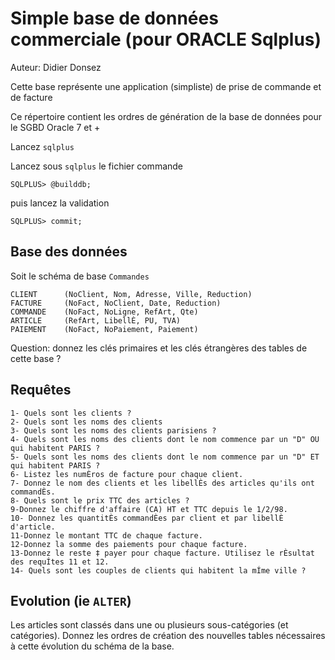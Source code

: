 # Simple base de données commerciale (pour ORACLE Sqlplus)

Auteur: Didier Donsez

Cette base représente une application (simpliste) de prise de commande et de facture

Ce répertoire contient les ordres de génération de la base de données pour le SGBD Oracle 7 et +

Lancez `sqlplus`

Lancez sous `sqlplus` le fichier commande

```
SQLPLUS> @builddb;
``` 

puis lancez la validation

```
SQLPLUS> commit;
```

## Base des données

Soit le schéma de base `Commandes`

    CLIENT		(NoClient, Nom, Adresse, Ville, Reduction)
    FACTURE		(NoFact, NoClient, Date, Reduction)
    COMMANDE	(NoFact, NoLigne, RefArt, Qte)
    ARTICLE		(RefArt, LibellÈ, PU, TVA)
    PAIEMENT	(NoFact, NoPaiement, Paiement)

Question: donnez les clés primaires et les clés étrangères des tables de cette base ?

## Requêtes

    1- Quels sont les clients ?
    2- Quels sont les noms des clients
    3- Quels sont les noms des clients parisiens ?
    4- Quels sont les noms des clients dont le nom commence par un "D" OU qui habitent PARIS ?
    5- Quels sont les noms des clients dont le nom commence par un "D" ET qui habitent PARIS ?
    6- Listez les numÈros de facture pour chaque client.
    7- Donnez le nom des clients et les libellÈs des articles qu'ils ont commandÈs.
    8- Quels sont le prix TTC des articles ?
    9-Donnez le chiffre d'affaire (CA) HT et TTC depuis le 1/2/98.
    10- Donnez les quantitÈs commandÈes par client et par libellÈ d'article.
    11-Donnez le montant TTC de chaque facture.
    12-Donnez la somme des paiements pour chaque facture.
    13-Donnez le reste ‡ payer pour chaque facture. Utilisez le rÈsultat des requÍtes 11 et 12.
    14- Quels sont les couples de clients qui habitent la mÍme ville ?

## Evolution (ie `ALTER`)

Les articles sont classés dans une ou plusieurs sous-catégories (et catégories).
Donnez les ordres de création des nouvelles tables nécessaires à cette évolution du schéma de la base.

